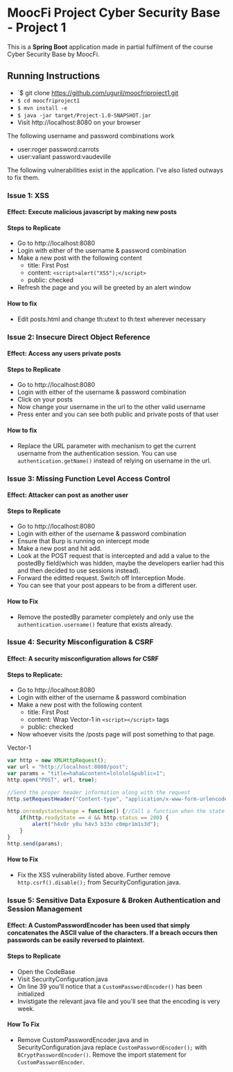 # MoocFi Project Cyber Security Base - Project 1

This is a **Spring Boot** application made in partial fulfilment of the course Cyber Security Base by MoocFi.

## Running Instructions

- `$ git clone https://github.com/uguril/moocfriproject1.git
- `$ cd moocfriproject1`
- `$ mvn install -e`
- `$ java -jar target/Project-1.0-SNAPSHOT.jar`
- Visit http://localhost:8080 on your browser

The following username and password combinations work

- user:roger password:carrots
- user:valiant password:vaudeville

The following vulnerabilities exist in the application. I've also listed outways to fix them.

### Issue 1: XSS
#### Effect: Execute malicious javascript by making new posts
#### Steps to Replicate

- Go to http://localhost:8080
- Login with either of the username & password combination
- Make a new post with the following content
    + title: First Post
    + content: `<script>alert("XSS");</script>`
    + public: checked
- Refresh the page and you will be greeted by an alert window

#### How to fix
- Edit posts.html and change th:utext to th:text wherever necessary

### Issue 2: Insecure Direct Object Reference
#### Effect: Access any users private posts
#### Steps to Replicate

- Go to http://localhost:8080
- Login with either of the username & password combination
- Click on your posts
- Now change your username in the url to the other valid username
- Press enter and you can see both public and private posts of that user

#### How to fix
- Replace the URL parameter with mechanism to get the current username from the authentication session. You can use `authentication.getName()` instead of relying on username in the url.

### Issue 3: Missing Function Level Access Control
#### Effect: Attacker can post as another user
#### Steps to Replicate

- Go to http://localhost:8080
- Login with either of the username & password combination
- Ensure that Burp is running on intercept mode
- Make a new post and hit add.
- Look at the POST request that is intercepted and add a value to the postedBy field(which was hidden, maybe the developers earlier had this and then decided to use sessions instead).
- Forward the editted request. Switch off Interception Mode.
- You can see that your post appears to be from a different user.

#### How to Fix


- Remove the postedBy parameter completely and only use the `authentication.username()` feature that exists already.

### Issue 4: Security Misconfiguration & CSRF
#### Effect: A security misconfiguration allows for CSRF
#### Steps to Replicate:

- Go to http://localhost:8080
- Login with either of the username & password combination
- Make a new post with the following content
    + title: First Post
    + content: Wrap Vector-1 in `<script></script>` tags
    + public: checked
- Now whoever visits the /posts page will post something to that page.

Vector-1
~~~javascript
var http = new XMLHttpRequest();
var url = "http://localhost:8080/post";
var params = "title=haha&content=lololol&public=1";
http.open("POST", url, true);

//Send the proper header information along with the request
http.setRequestHeader("Content-type", "application/x-www-form-urlencoded");

http.onreadystatechange = function() {//Call a function when the state changes.
    if(http.readyState == 4 && http.status == 200) {
        alert("h4x0r y0u h4v3 b33n c0mpr1m1s3d");
    }
}
http.send(params);
~~~

#### How to Fix
- Fix the XSS vulnerability listed above. Further remove `http.csrf().disable();` from SecurityConfiguration.java.

### Issue 5: Sensitive Data Exposure & Broken Authentication and Session Management
#### Effect: A CustomPasswordEncoder has been used that simply concatenates the ASCII value of the characters. If a breach occurs then passwords can be easily reversed to plaintext.
#### Steps to Replicate

- Open the CodeBase
- Visit SecurityConfiguration.java
- On line 39 you'll notice that a `CustomPasswordEncoder()` has been initialized
- Invistigate the relevant java file and you'll see that the encoding is very week.

#### How To Fix
- Remove CustomPasswordEncoder.java and in SecurityConfiguration.java replace `CustomPasswordEncoder();` with `BCryptPasswordEncoder()`. Remove the import statement for `CustomPasswordEncoder`.